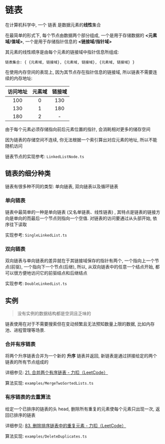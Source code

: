 # 链表

在计算机科学中, 一个 链表 是数据元素的**线性**集合

在最简单的形式下, 每个节点由数据两个部分组成, 一个是用于存储数据的 **<元素域/值域>**, 一个是用于存储指针信息的 **<链接域/指针域>**

其元素的线性顺序是由每个元素的链接域中指针信息所组成:

`链表集合: { {元素域, 链接域}, {元素域, 链接域}, {元素域, 链接域} }`

在使用内存空间的表现上, 因为其节点存在指针信息的链接域, 所以链表不需要连续的内存地址:

| 访问地址 | 元素域 | 链接域 |
| :------: | :----: | :----: |
|   100    |   0    |  130   |
|   130    |   1    |  180   |
|   180    |   2    |   -    |

由于每个元素必须存储指向前后元素位置的指针, 会消耗相对更多的储存空间

因为链表的存储空间不连续, 你无法根据一个索引算出对应元素的地址, 所以不能随机访问

链表节点的实现参考: `LinkedListNode.ts`

## 链表的细分种类

链表有很多种不同的类型: 单向链表, 双向链表以及循环链表

### 单向链表

链表中最简单的一种是单向链表 (又名单链表、线性链表) , 其特点是链表的链接方向是单向的而最后一个节点则指向一个空值. 对链表的访问要通过从头部开始, 依序往下读取

实现参考: `SingleLinkedList.ts`

### 双向链表

双向链表与单向链表的差异就在于其链接域保存的指针有两个, 一个指向上一个节点(前驱), 一个指向下一个节点(后继), 所以, 从双向链表中的任意一个结点开始, 都可以很方便地访问它的前驱结点和后继结点

实现参考: `DoubleLinkedList.ts`

## 实例

> 没有实例的数据结构都是空洞且乏味的

链表使用在对于不需要搜索但在变动频繁且无法预知数量上限的数据, 比如内存池、进程管理等场景.

### 合并有序链表

将两个升序链表合并为一个新的 **升序** 链表并返回, 新链表是通过拼接给定的两个链表的所有节点组成的

详细参见: [21. 合并两个有序链表 - 力扣（LeetCode）](https://leetcode-cn.com/problems/merge-two-sorted-lists/)

算法实现: `examples/MergeTwoSortedLists.ts`

### 有序链表的去重算法

给定一个已排序的链表的头 head, 删除所有重复的元素使每个元素只出现一次, 返回已排序的链表

详细参见: [83. 删除排序链表中的重复元素 - 力扣（LeetCode）](https://leetcode-cn.com/problems/remove-duplicates-from-sorted-list/)

算法实现: `examples/DeleteDuplicates.ts`

